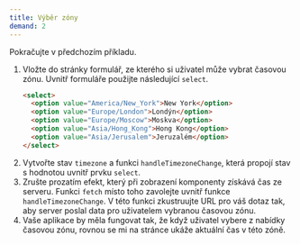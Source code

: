 ```yaml
---
title: Výběr zóny
demand: 2
---
```


Pokračujte v předchozím příkladu.

1. Vložte do stránky formulář, ze kterého si uživatel může vybrat časovou zónu. Uvnitř formuláře použijte následující `select`.
   ```html
   <select>
     <option value="America/New_York">New York</option>
     <option value="Europe/London">Londýn</option>
     <option value="Europe/Moscow">Moskva</option>
     <option value="Asia/Hong_Kong">Hong Kong</option>
     <option value="Asia/Jerusalem">Jeruzalém</option>
   </select>
   ```
1. Vytvořte stav `timezone` a funkci `handleTimezoneChange`, která propojí stav s hodnotou uvnitř prvku `select`.
1. Zrušte prozatím efekt, který při zobrazení komponenty získává čas ze serveru. Funkci `fetch` místo toho zavolejte uvnitř funkce `handleTimezoneChange`. V této funkci zkustruujte URL pro váš dotaz tak, aby server poslal data pro uživatelem vybranou časovou zónu.
1. Vaše aplikace by měla fungovat tak, že když uživatel vybere z nabídky časovou zónu, rovnou se mi na stránce ukáže aktuální čas v této zóně.
